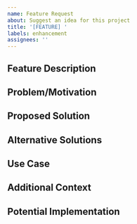 ```yaml
---
name: Feature Request
about: Suggest an idea for this project
title: '[FEATURE] '
labels: enhancement
assignees: ''
---
```


## Feature Description

<!-- A clear and concise description of the feature you'd like to see -->

## Problem/Motivation

<!-- Is your feature request related to a problem? Please describe -->

## Proposed Solution

<!-- Describe the solution you'd like to see implemented -->

## Alternative Solutions

<!-- Describe any alternative solutions or features you've considered -->

## Use Case

<!-- Describe how this feature would be used and who would benefit from it -->

## Additional Context

<!-- Add any other context, screenshots, code examples,
or references about the feature request here -->

## Potential Implementation

<!-- If you have ideas about how this could be implemented,
please share them here -->
